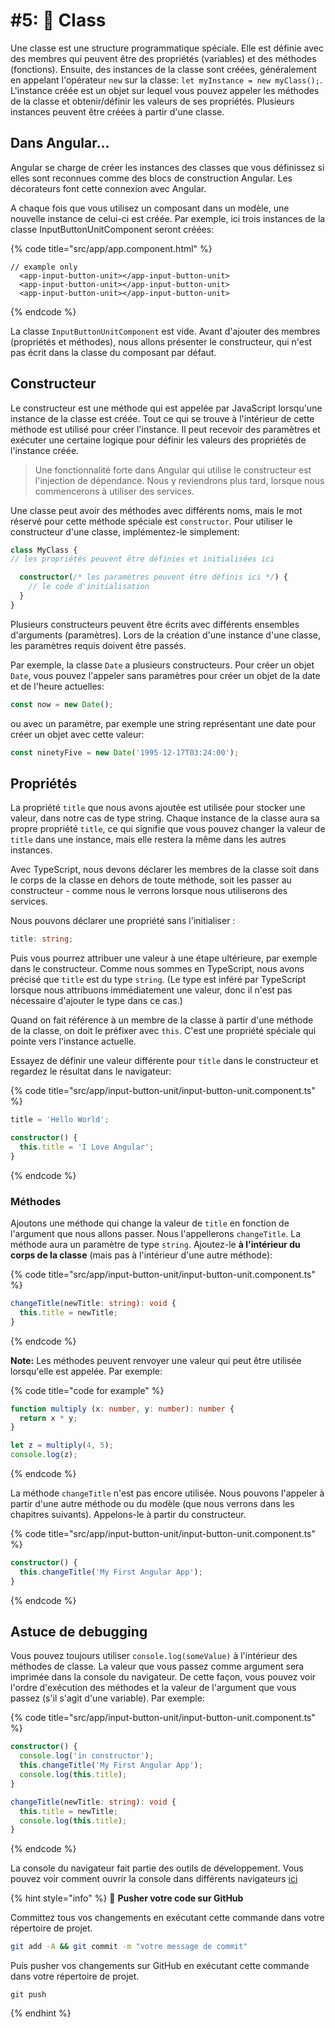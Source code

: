 # #5: 💼 Class

Une classe est une structure programmatique spéciale. Elle est définie avec des membres qui peuvent être des propriétés \(variables\) et des méthodes \(fonctions\). Ensuite, des instances de la classe sont créées, généralement en appelant l'opérateur `new` sur la classe: `let myInstance = new myClass();`. L'instance créée est un objet sur lequel vous pouvez appeler les méthodes de la classe et obtenir/définir les valeurs de ses propriétés. Plusieurs instances peuvent être créées à partir d'une classe.

## Dans Angular...

Angular se charge de créer les instances des classes que vous définissez si elles sont reconnues comme des blocs de construction Angular. Les décorateurs font cette connexion avec Angular.

A chaque fois que vous utilisez un composant dans un modèle, une nouvelle instance de celui-ci est créée. 
Par exemple, ici trois instances de la classe InputButtonUnitComponent seront créées:

{% code title="src/app/app.component.html" %}
```markup
// example only
  <app-input-button-unit></app-input-button-unit>
  <app-input-button-unit></app-input-button-unit>
  <app-input-button-unit></app-input-button-unit>
```
{% endcode %}

La classe `InputButtonUnitComponent` est vide. Avant d'ajouter des membres \(propriétés et méthodes\), nous allons présenter le constructeur, qui n'est pas écrit dans la classe du composant par défaut.

## Constructeur

Le constructeur est une méthode qui est appelée par JavaScript lorsqu'une instance de la classe est créée. Tout ce qui se trouve à l'intérieur de cette méthode est utilisé pour créer l'instance. Il peut recevoir des paramètres et exécuter une certaine logique pour définir les valeurs des propriétés de l'instance créée.

> Une fonctionnalité forte dans Angular qui utilise le constructeur est l'injection de dépendance. Nous y reviendrons plus tard, lorsque nous commencerons à utiliser des services.

Une classe peut avoir des méthodes avec différents noms, mais le mot réservé pour cette méthode spéciale est `constructor`. Pour utiliser le constructeur d'une classe, implémentez-le simplement:

```typescript
class MyClass {
// les propriétés peuvent être définies et initialisées ici

  constructor(/* les paramètres peuvent être définis ici */) {
    // le code d'initialisation
  }
}

```

Plusieurs constructeurs peuvent être écrits avec différents ensembles d'arguments \(paramètres\). Lors de la création d'une instance d'une classe, les paramètres requis doivent être passés.

Par exemple, la classe `Date` a plusieurs constructeurs. Pour créer un objet `Date`, vous pouvez l'appeler sans paramètres pour créer un objet de la date et de l'heure actuelles:

```typescript
const now = new Date();
```

ou avec un paramètre, par exemple une string représentant une date pour créer un objet avec cette valeur:

```typescript
const ninetyFive = new Date('1995-12-17T03:24:00');
```

## Propriétés

La propriété `title` que nous avons ajoutée est utilisée pour stocker une valeur, dans notre cas de type string. Chaque instance de la classe aura sa propre propriété `title`, ce qui signifie que vous pouvez changer la valeur de `title` dans une instance, mais elle restera la même dans les autres instances.

Avec TypeScript, nous devons déclarer les membres de la classe soit dans le corps de la classe en dehors de toute méthode, soit les passer au constructeur - comme nous le verrons lorsque nous utiliserons des services.

Nous pouvons déclarer une propriété sans l'initialiser :

```typescript
title: string;
```

Puis vous pourrez attribuer une valeur à une étape ultérieure, par exemple dans le constructeur. Comme nous sommes en TypeScript, nous avons précisé que `title` est du type `string`. \(Le type est inféré par TypeScript lorsque nous attribuons immédiatement une valeur, donc il n'est pas nécessaire d'ajouter le type dans ce cas.\)

Quand on fait référence à un membre de la classe à partir d'une méthode de la classe, on doit le préfixer avec `this`. C'est une propriété spéciale qui pointe vers l'instance actuelle.

Essayez de définir une valeur différente pour `title` dans le constructeur et regardez le résultat dans le navigateur:

{% code title="src/app/input-button-unit/input-button-unit.component.ts" %}
```typescript
title = 'Hello World';

constructor() { 
  this.title = 'I Love Angular';
}
```
{% endcode %}

### Méthodes

Ajoutons une méthode qui change la valeur de `title` en fonction de l'argument que nous allons passer. Nous l'appellerons `changeTitle`. La méthode aura un paramètre de type `string`. Ajoutez-le **à l'intérieur du corps de la classe** \(mais pas à l'intérieur d'une autre méthode\):

{% code title="src/app/input-button-unit/input-button-unit.component.ts" %}
```typescript
changeTitle(newTitle: string): void {
  this.title = newTitle;
}
```
{% endcode %}

**Note:** Les méthodes peuvent renvoyer une valeur qui peut être utilisée lorsqu'elle est appelée. Par exemple:

{% code title="code for example" %}
```typescript
function multiply (x: number, y: number): number {
  return x * y;
}

let z = multiply(4, 5);
console.log(z);
```
{% endcode %}

La méthode `changeTitle` n'est pas encore utilisée. Nous pouvons l'appeler à partir d'une autre méthode ou du modèle \(que nous verrons dans les chapitres suivants\). Appelons-le à partir du constructeur.

{% code title="src/app/input-button-unit/input-button-unit.component.ts" %}
```typescript
constructor() { 
  this.changeTitle('My First Angular App');
}
```
{% endcode %}

## Astuce de debugging

Vous pouvez toujours utiliser `console.log(someValue)` à l'intérieur des méthodes de classe. La valeur que vous passez comme argument sera imprimée dans la console du navigateur. De cette façon, vous pouvez voir l'ordre d'exécution des méthodes et la valeur de l'argument que vous passez \(s'il s'agit d'une variable\). Par exemple:

{% code title="src/app/input-button-unit/input-button-unit.component.ts" %}
```typescript
constructor() { 
  console.log('in constructor');
  this.changeTitle('My First Angular App');
  console.log(this.title);
}

changeTitle(newTitle: string): void {
  this.title = newTitle;
  console.log(this.title);
}
```
{% endcode %}

La console du navigateur fait partie des outils de développement. Vous pouvez voir comment ouvrir la console dans différents navigateurs [ici](https://webmasters.stackexchange.com/questions/8525/how-do-i-open-the-javascript-console-in-different-browsers)

{% hint style="info" %}
💾 **Pusher votre code sur GitHub**

Committez tous vos changements en exécutant cette commande dans votre répertoire de projet.

```bash
git add -A && git commit -m "votre message de commit"
```

Puis pusher vos changements sur GitHub en exécutant cette commande dans votre répertoire de projet.

```
git push
```
{% endhint %}

